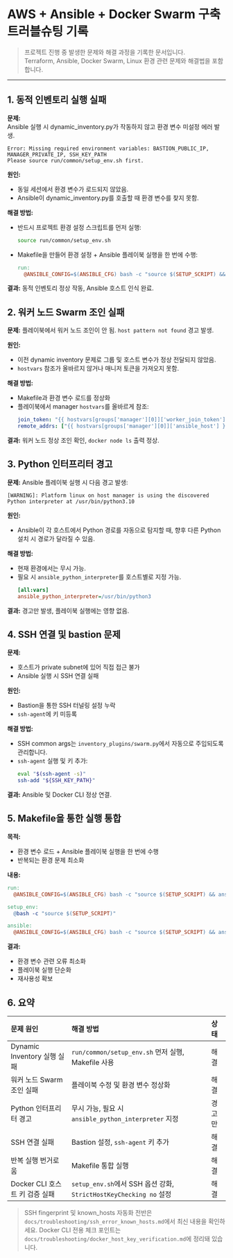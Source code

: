 
# AWS + Ansible + Docker Swarm 구축 트러블슈팅 기록

> 프로젝트 진행 중 발생한 문제와 해결 과정을 기록한 문서입니다.  
> Terraform, Ansible, Docker Swarm, Linux 환경 관련 문제와 해결법을 포함합니다.

---

## 1. 동적 인벤토리 실행 실패

**문제:**  
Ansible 실행 시 dynamic_inventory.py가 작동하지 않고 환경 변수 미설정 에러 발생.

```text
Error: Missing required environment variables: BASTION_PUBLIC_IP, MANAGER_PRIVATE_IP, SSH_KEY_PATH
Please source run/common/setup_env.sh first.
```

**원인:**
*   동일 세션에서 환경 변수가 로드되지 않았음.
*   Ansible이 dynamic_inventory.py를 호출할 때 환경 변수를 찾지 못함.

**해결 방법:**
*   반드시 프로젝트 환경 설정 스크립트를 먼저 실행:
    ```bash
    source run/common/setup_env.sh
    ```
*   Makefile을 만들어 환경 설정 + Ansible 플레이북 실행을 한 번에 수행:
    ```makefile
    run:
      @ANSIBLE_CONFIG=$(ANSIBLE_CFG) bash -c "source $(SETUP_SCRIPT) && ansible-playbook $(ANSIBLE_PLAYBOOK) -i $(INVENTORY_FILE)"
    ```

**결과:**
동적 인벤토리 정상 작동, Ansible 호스트 인식 완료.

## 2. 워커 노드 Swarm 조인 실패

**문제:**
플레이북에서 워커 노드 조인이 안 됨. `host pattern not found` 경고 발생.

**원인:**
*   이전 dynamic inventory 문제로 그룹 및 호스트 변수가 정상 전달되지 않았음.
*   `hostvars` 참조가 올바르지 않거나 매니저 토큰을 가져오지 못함.

**해결 방법:**
*   Makefile과 환경 변수 로드를 정상화
*   플레이북에서 manager `hostvars`를 올바르게 참조:
    ```yaml
    join_token: "{{ hostvars[groups['manager'][0]]['worker_join_token'] }}"
    remote_addrs: ["{{ hostvars[groups['manager'][0]]['ansible_host'] }}:2377"]
    ```

**결과:**
워커 노드 정상 조인 확인, `docker node ls` 출력 정상.

## 3. Python 인터프리터 경고

**문제:**
Ansible 플레이북 실행 시 다음 경고 발생:

```text
[WARNING]: Platform linux on host manager is using the discovered Python interpreter at /usr/bin/python3.10
```

**원인:**
*   Ansible이 각 호스트에서 Python 경로를 자동으로 탐지할 때, 향후 다른 Python 설치 시 경로가 달라질 수 있음.

**해결 방법:**
*   현재 환경에서는 무시 가능.
*   필요 시 `ansible_python_interpreter`를 호스트별로 지정 가능.
    ```ini
    [all:vars]
    ansible_python_interpreter=/usr/bin/python3
    ```

**결과:**
경고만 발생, 플레이북 실행에는 영향 없음.

## 4. SSH 연결 및 bastion 문제

**문제:**
*   호스트가 private subnet에 있어 직접 접근 불가
*   Ansible 실행 시 SSH 연결 실패

**원인:**
*   Bastion을 통한 SSH 터널링 설정 누락
*   `ssh-agent`에 키 미등록

**해결 방법:**
*   SSH common args는 `inventory_plugins/swarm.py`에서 자동으로 주입되도록 관리합니다.
*   `ssh-agent` 실행 및 키 추가:
    ```bash
    eval "$(ssh-agent -s)"
    ssh-add "${SSH_KEY_PATH}"
    ```

**결과:**
Ansible 및 Docker CLI 정상 연결.

## 5. Makefile을 통한 실행 통합

**목적:**
*   환경 변수 로드 + Ansible 플레이북 실행을 한 번에 수행
*   반복되는 환경 문제 최소화

**내용:**
```makefile
run:
  @ANSIBLE_CONFIG=$(ANSIBLE_CFG) bash -c "source $(SETUP_SCRIPT) && ansible-playbook $(ANSIBLE_PLAYBOOK) -i $(INVENTORY_FILE)"

setup_env:
  @bash -c "source $(SETUP_SCRIPT)"

ansible:
  @ANSIBLE_CONFIG=$(ANSIBLE_CFG) bash -c "source $(SETUP_SCRIPT) && ansible-playbook $(ANSIBLE_PLAYBOOK) -i $(INVENTORY_FILE)"
```

**결과:**
*   환경 변수 관련 오류 최소화
*   플레이북 실행 단순화
*   재사용성 확보

## 6. 요약

| 문제 원인             | 해결 방법                                    | 상태 |
| :-------------------- | :------------------------------------------- | :--- |
| Dynamic Inventory 실행 실패 | `run/common/setup_env.sh` 먼저 실행, Makefile 사용 | 해결 |
| 워커 노드 Swarm 조인 실패 | 플레이북 수정 및 환경 변수 정상화            | 해결 |
| Python 인터프리터 경고    | 무시 가능, 필요 시 `ansible_python_interpreter` 지정 | 경고만 |
| SSH 연결 실패           | Bastion 설정, `ssh-agent` 키 추가            | 해결 |
| 반복 실행 번거로움      | Makefile 통합 실행                           | 해결 |
| Docker CLI 호스트 키 검증 실패 | `setup_env.sh`에서 SSH 옵션 강화, `StrictHostKeyChecking no` 설정 | 해결 |

> SSH fingerprint 및 known_hosts 자동화 전반은 `docs/troubleshooting/ssh_error_known_hosts.md`에서 최신 내용을 확인하세요. Docker CLI 전용 체크 포인트는 `docs/troubleshooting/docker_host_key_verification.md`에 정리돼 있습니다.
